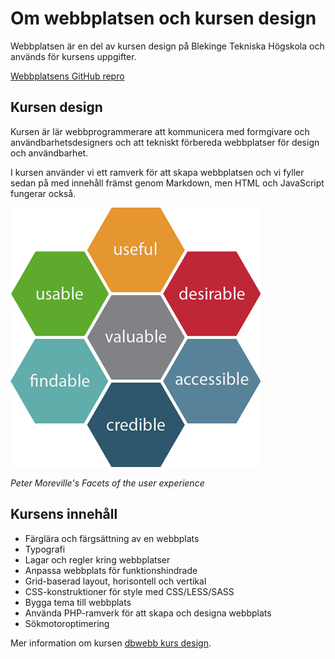 Om webbplatsen och kursen design
==============================================

Webbplatsen är en del av kursen design på Blekinge Tekniska Högskola och används för kursens uppgifter.

[Webbplatsens GitHub repro](https://github.com/Marv2/anax-flat)


Kursen design
----------------------------------------------

Kursen är lär webbprogrammerare att kommunicera med formgivare och användbarhetsdesigners och att tekniskt förbereda webbplatser för design och användbarhet.

I kursen använder vi ett ramverk för att skapa webbplatsen och vi fyller sedan på med innehåll främst genom Markdown, men HTML och JavaScript fungerar också.

![Peter Moreville Facets of the user experience](../htdocs/img/peter-moreville-sm.png?w=200)

*Peter Moreville's Facets of the user experience*

Kursens innehåll
----------------------------------------------


*   Färglära och färgsättning av en webbplats
*   Typografi
*   Lagar och regler kring webbplatser
*   Anpassa webbplats för funktionshindrade
*   Grid-baserad layout, horisontell och vertikal
*   CSS-konstruktioner för style med CSS/LESS/SASS
*   Bygga tema till webbplats
*   Använda PHP-ramverk för att skapa och designa webbplats
*   Sökmotoroptimering

Mer information om kursen [dbwebb kurs design](http://dbwebb.se/design).
